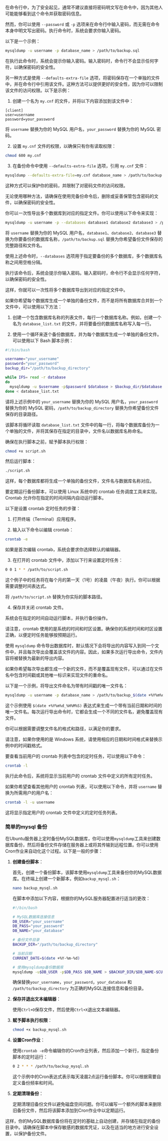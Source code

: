 在命令行中，为了安全起见，通常不建议直接将密码明文写在命令中，因为其他人可能能够看到这个命令并获取密码信息。

然而，你可以使用 `--password` 或 `-p` 选项来在命令行中输入密码，而无需在命令本身中明文写出密码。执行命令时，系统会要求你输入密码。

以下是一个示例：

```bash
mysqldump -u username -p database_name > /path/to/backup.sql
```

在执行此命令时，系统会提示你输入密码。输入密码时，命令行不会显示任何字符，以确保密码的安全性。

另一种方式是使用 `--defaults-extra-file` 选项，将密码保存在一个单独的文件中，并在命令行中引用该文件。这种方法可以提供更好的安全性，因为你可以限制该文件的访问权限。以下是示例：

1. 创建一个名为 `my.cnf` 的文件，并将以下内容添加到该文件中：
```
[client]
user=username
password=your_password
```

将 `username` 替换为你的 MySQL 用户名，`your_password` 替换为你的 MySQL 密码。

2. 设置 `my.cnf` 文件的权限，以确保只有你有读取权限：
```bash
chmod 600 my.cnf
```

3. 在备份命令中使用 `--defaults-extra-file` 选项，引用 `my.cnf` 文件：
```bash
mysqldump --defaults-extra-file=my.cnf database_name > /path/to/backup.sql
```

这种方式可以保护你的密码，并限制了对密码文件的访问权限。

无论使用哪种方法，请确保在使用完备份命令后，删除或妥善保管包含密码的文件，以确保密码的安全性。


你可以一次性导出多个数据库到对应的指定文件。你可以使用以下命令来实现：

```bash
mysqldump -u username -p --databases database1 database2 database3 > /path/to/backup.sql
```

将 `username` 替换为你的 MySQL 用户名，`database1`、`database2`、`database3` 替换为你要备份的数据库名称，`/path/to/backup.sql` 替换为你希望备份文件保存的完整路径和文件名。

使用上述命令时，`--databases` 选项用于指定要备份的多个数据库，多个数据库名称之间用空格分隔。

执行该命令后，系统会提示你输入密码。输入密码时，命令行不会显示任何字符，以确保密码的安全性。

这样，你就可以一次性将多个数据库导出到对应的指定文件中。





如果你希望每个数据库生成一个单独的备份文件，而不是将所有数据库合并到一个文件中，可以使用以下方法：

1. 创建一个包含数据库名称的列表文件，每行一个数据库名称。例如，创建一个名为 `database_list.txt` 的文件，并将要备份的数据库名称写入每一行。

2. 使用一个循环来逐个备份数据库，并为每个数据库生成一个单独的备份文件。可以使用以下 Bash 脚本示例：

```bash
#!/bin/bash

username="your_username"
password="your_password"
backup_dir="/path/to/backup_directory"

while IFS= read -r database
do
  mysqldump -u $username -p$password $database > $backup_dir/$database.sql
done < database_list.txt
```

请将上述示例中的 `your_username` 替换为你的 MySQL 用户名，`your_password` 替换为你的 MySQL 密码，`/path/to/backup_directory` 替换为你希望备份文件保存的目录路径。

该脚本将循环读取 `database_list.txt` 文件中的每一行，将每个数据库备份为一个单独的文件，并将其保存在指定的目录中，文件名以数据库名称命名。

确保在执行脚本之前，赋予脚本执行权限：
```bash
chmod +x script.sh
```

然后运行脚本：
```bash
./script.sh
```

这样，每个数据库都将生成一个单独的备份文件，文件名与数据库名称对应。





要定期运行备份脚本，可以使用 Linux 系统中的 crontab 任务调度工具来实现。Crontab 允许你在指定的时间间隔内自动运行脚本。

以下是设置 crontab 定时任务的步骤：

1. 打开终端（Terminal）应用程序。

2. 输入以下命令以编辑 crontab：
```bash
crontab -e
```

如果是首次编辑 crontab，系统会要求你选择默认的编辑器。

3. 在打开的 crontab 文件中，添加以下行来设置定时任务：
```bash
0 0 1 * * /path/to/script.sh
```

这个例子中的任务将在每个月的第一天（1号）的凌晨（午夜）执行。你可以根据需要调整时间表达式。

将 `/path/to/script.sh` 替换为你实际的脚本路径。

4. 保存并关闭 crontab 文件。

系统会在指定的时间自动运行脚本，并执行备份操作。

请注意，crontab 使用的是系统的时间和时区设置。确保你的系统时间和时区设置正确，以便定时任务能够按预期运行。



使用 `mysqldump` 命令导出数据库时，默认情况下会将导出的内容写入到同一个文件中，并且每次导出会覆盖该文件的内容。因此，如果多次运行导出命令，文件内容将被替换为最新的导出内容。

如果你希望每次导出都生成一个新的文件，而不是覆盖现有文件，可以通过在文件名中包含时间戳或其他唯一标识来实现文件的重命名。

以下是一个示例，将导出文件命名为带有时间戳的唯一文件名：

```bash
mysqldump -u username -p database_name > /path/to/backup_$(date +%Y%m%d_%H%M%S).sql
```

这个示例使用 `$(date +%Y%m%d_%H%M%S)` 表达式来生成一个带有当前日期和时间的唯一文件名。每次运行导出命令时，它都会生成一个不同的文件名，避免覆盖现有文件。

你可以根据需要调整文件名的格式和路径，以满足你的要求。

请注意，如果你使用的是 Windows 系统，请使用相应的日期和时间格式来替换示例中的时间戳格式。




要查看当前用户的 crontab 列表中包含的定时任务，可以使用以下命令：

```bash
crontab -l
```

执行此命令后，系统将显示当前用户的 crontab 文件中定义的所有定时任务。

如果你希望查看其他用户的 crontab 列表，可以使用以下命令，并将 `username` 替换为所需用户的用户名：

```bash
crontab -l -u username
```

这将显示指定用户的 crontab 文件中定义的定时任务列表。




### 简单的mysql 备份


在Ubuntu服务器上定时备份MySQL数据库，你可以使用`mysqldump`工具来创建数据库备份，然后将备份文件存储在服务器上或将其传输到远程位置。你可以使用Cron作业来自动化这个过程。以下是一般的步骤：

1. **创建备份脚本**：

   首先，创建一个备份脚本，该脚本使用`mysqldump`工具来备份你的MySQL数据库。在终端上创建一个新脚本，例如`backup_mysql.sh`：

   ```bash
   nano backup_mysql.sh
   ```

   在脚本中添加以下内容，根据你的MySQL服务器配置进行适当的更改：

   ```bash
   #!/bin/bash

   # MySQL数据库连接信息
   DB_USER="your_username"
   DB_PASS="your_password"
   DB_NAME="your_database"

   # 备份文件目录
   BACKUP_DIR="/path/to/backup_directory"

   # 当前日期
   CURRENT_DATE=$(date +%Y-%m-%d)

   # 使用mysqldump备份数据库
   mysqldump -u$DB_USER -p$DB_PASS $DB_NAME > $BACKUP_DIR/$DB_NAME-$CURRENT_DATE.sql
   ```

   确保替换`your_username`，`your_password`，`your_database` 和 `/path/to/backup_directory` 为正确的MySQL连接信息和备份目录。

2. **保存并退出文本编辑器**：

   使用`Ctrl+O`保存文件，然后使用`Ctrl+X`退出文本编辑器。

3. **赋予脚本执行权限**：

   ```bash
   chmod +x backup_mysql.sh
   ```

4. **设置Cron作业**：

   使用`crontab -e`命令编辑你的Cron作业列表，然后添加一个新行，指定备份脚本的定时运行：

   ```bash
   0 2 * * * /path/to/backup_mysql.sh
   ```

   这个示例中的Cron表达式表示每天凌晨2点运行备份脚本。你可以根据需要自定义备份频率和时间。

5. **定期清理备份**：

   定期清理旧备份文件以避免磁盘空间问题。你可以编写一个额外的脚本来删除旧备份文件，然后将该脚本添加到Cron作业中以定期运行。

这样，你的MySQL数据库备份将在定时的基础上自动创建，并存储在指定的备份目录中。请确保在脚本中保存敏感的数据库凭证，以及在适当的地方进行安全设置，以保护备份文件。
